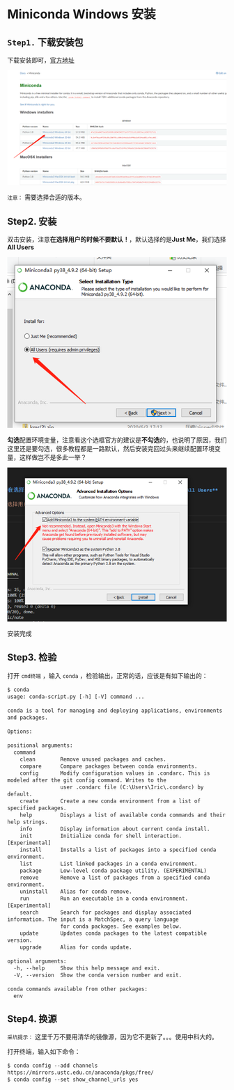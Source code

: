 # Miniconda Windows 安装

## `Step1.` 下载安装包

下载安装即可，[官方地址](https://docs.conda.io/en/latest/miniconda.html)

![miniconda下载页](assets/images/miniconda下载页.png)

`注意：` 需要选择合适的版本。

## Step2. 安装

双击安装，注意**在选择用户的时候不要默认！**，默认选择的是**Just Me**，我们选择**All Users**

![miniconda安装选择用户](assets/images/miniconda安装选择用户.png)

**勾选**配置环境变量，注意看这个选框官方的建议是**不勾选**的，也说明了原因，我们这里还是要勾选，很多教程都是一路默认，然后安装完回过头来继续配置环境变量，这样做岂不是多此一举？

![miniconda勾选添加到环境变量](assets/images/miniconda勾选添加到环境变量.png)

安装完成

## Step3. 检验

打开 `cmd终端` ，输入 `conda` ，检验输出，正常的话，应该是有如下输出的：

``` shell
$ conda
usage: conda-script.py [-h] [-V] command ...

conda is a tool for managing and deploying applications, environments and packages.

Options:

positional arguments:
  command
    clean        Remove unused packages and caches.
    compare      Compare packages between conda environments.
    config       Modify configuration values in .condarc. This is modeled after the git config command. Writes to the
                 user .condarc file (C:\Users\Iric\.condarc) by default.
    create       Create a new conda environment from a list of specified packages.
    help         Displays a list of available conda commands and their help strings.
    info         Display information about current conda install.
    init         Initialize conda for shell interaction. [Experimental]
    install      Installs a list of packages into a specified conda environment.
    list         List linked packages in a conda environment.
    package      Low-level conda package utility. (EXPERIMENTAL)
    remove       Remove a list of packages from a specified conda environment.
    uninstall    Alias for conda remove.
    run          Run an executable in a conda environment. [Experimental]
    search       Search for packages and display associated information. The input is a MatchSpec, a query language
                 for conda packages. See examples below.
    update       Updates conda packages to the latest compatible version.
    upgrade      Alias for conda update.

optional arguments:
  -h, --help     Show this help message and exit.
  -V, --version  Show the conda version number and exit.

conda commands available from other packages:
  env
```

## Step4. 换源

`采坑提示：` 这里千万不要用清华的镜像源，因为它不更新了。。。使用中科大的。

打开终端，输入如下命令：

``` shell
$ conda config --add channels https://mirrors.ustc.edu.cn/anaconda/pkgs/free/
$ conda config --set show_channel_urls yes
```
